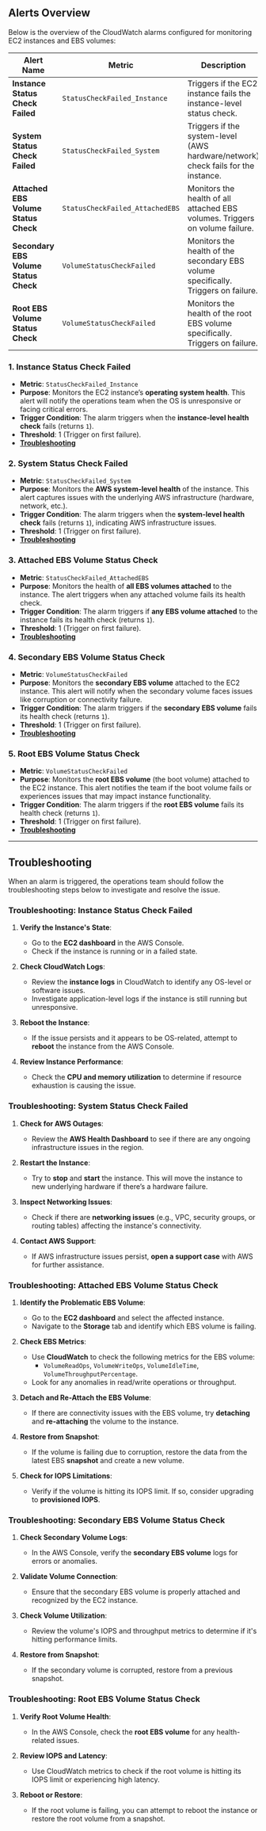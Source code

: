 ## Alerts Overview

Below is the overview of the CloudWatch alarms configured for monitoring EC2 instances and EBS volumes:

| **Alert Name**                  | **Metric**                   | **Description**                                                                 | **Threshold** | **Period** | **Evaluation** |
| ------------------------------- | ---------------------------- | ------------------------------------------------------------------------------- | ------------- | ---------- | -------------- |
| **Instance Status Check Failed** | `StatusCheckFailed_Instance`  | Triggers if the EC2 instance fails the instance-level status check.              | 1             | 60 seconds | 1              |
| **System Status Check Failed**   | `StatusCheckFailed_System`    | Triggers if the system-level (AWS hardware/network) check fails for the instance.| 1             | 60 seconds | 1              |
| **Attached EBS Volume Status Check** | `StatusCheckFailed_AttachedEBS` | Monitors the health of all attached EBS volumes. Triggers on volume failure. | 1             | 300 seconds | 1              |
| **Secondary EBS Volume Status Check** | `VolumeStatusCheckFailed` | Monitors the health of the secondary EBS volume specifically. Triggers on failure.| 1             | 300 seconds | 1              |
| **Root EBS Volume Status Check**  | `VolumeStatusCheckFailed`    | Monitors the health of the root EBS volume specifically. Triggers on failure.    | 1             | 300 seconds | 1              |

### 1. **Instance Status Check Failed**
- **Metric**: `StatusCheckFailed_Instance`
- **Purpose**: Monitors the EC2 instance’s **operating system health**. This alert will notify the operations team when the OS is unresponsive or facing critical errors.
- **Trigger Condition**: The alarm triggers when the **instance-level health check** fails (returns `1`).
- **Threshold**: 1 (Trigger on first failure).
- [**Troubleshooting**](#troubleshooting-instance-status-check-failed)

### 2. **System Status Check Failed**
- **Metric**: `StatusCheckFailed_System`
- **Purpose**: Monitors the **AWS system-level health** of the instance. This alert captures issues with the underlying AWS infrastructure (hardware, network, etc.).
- **Trigger Condition**: The alarm triggers when the **system-level health check** fails (returns `1`), indicating AWS infrastructure issues.
- **Threshold**: 1 (Trigger on first failure).
- [**Troubleshooting**](#troubleshooting-system-status-check-failed)

### 3. **Attached EBS Volume Status Check**
- **Metric**: `StatusCheckFailed_AttachedEBS`
- **Purpose**: Monitors the health of **all EBS volumes attached** to the instance. The alert triggers when any attached volume fails its health check.
- **Trigger Condition**: The alarm triggers if **any EBS volume attached** to the instance fails its health check (returns `1`).
- **Threshold**: 1 (Trigger on first failure).
- [**Troubleshooting**](#troubleshooting-attached-ebs-volume-status-check)

### 4. **Secondary EBS Volume Status Check**
- **Metric**: `VolumeStatusCheckFailed`
- **Purpose**: Monitors the **secondary EBS volume** attached to the EC2 instance. This alert will notify when the secondary volume faces issues like corruption or connectivity failure.
- **Trigger Condition**: The alarm triggers if the **secondary EBS volume** fails its health check (returns `1`).
- **Threshold**: 1 (Trigger on first failure).
- [**Troubleshooting**](#troubleshooting-secondary-ebs-volume-status-check)

### 5. **Root EBS Volume Status Check**
- **Metric**: `VolumeStatusCheckFailed`
- **Purpose**: Monitors the **root EBS volume** (the boot volume) attached to the EC2 instance. This alert notifies the team if the boot volume fails or experiences issues that may impact instance functionality.
- **Trigger Condition**: The alarm triggers if the **root EBS volume** fails its health check (returns `1`).
- **Threshold**: 1 (Trigger on first failure).
- [**Troubleshooting**](#troubleshooting-root-ebs-volume-status-check)

---

## Troubleshooting

When an alarm is triggered, the operations team should follow the troubleshooting steps below to investigate and resolve the issue.

### Troubleshooting: Instance Status Check Failed

1. **Verify the Instance's State**:
   - Go to the **EC2 dashboard** in the AWS Console.
   - Check if the instance is running or in a failed state.
   
2. **Check CloudWatch Logs**:
   - Review the **instance logs** in CloudWatch to identify any OS-level or software issues.
   - Investigate application-level logs if the instance is still running but unresponsive.

3. **Reboot the Instance**:
   - If the issue persists and it appears to be OS-related, attempt to **reboot** the instance from the AWS Console.

4. **Review Instance Performance**:
   - Check the **CPU and memory utilization** to determine if resource exhaustion is causing the issue.

### Troubleshooting: System Status Check Failed

1. **Check for AWS Outages**:
   - Review the **AWS Health Dashboard** to see if there are any ongoing infrastructure issues in the region.
   
2. **Restart the Instance**:
   - Try to **stop** and **start** the instance. This will move the instance to new underlying hardware if there’s a hardware failure.

3. **Inspect Networking Issues**:
   - Check if there are **networking issues** (e.g., VPC, security groups, or routing tables) affecting the instance's connectivity.

4. **Contact AWS Support**:
   - If AWS infrastructure issues persist, **open a support case** with AWS for further assistance.

### Troubleshooting: Attached EBS Volume Status Check

1. **Identify the Problematic EBS Volume**:
   - Go to the **EC2 dashboard** and select the affected instance.
   - Navigate to the **Storage** tab and identify which EBS volume is failing.

2. **Check EBS Metrics**:
   - Use **CloudWatch** to check the following metrics for the EBS volume:
     - `VolumeReadOps`, `VolumeWriteOps`, `VolumeIdleTime`, `VolumeThroughputPercentage`.
   - Look for any anomalies in read/write operations or throughput.

3. **Detach and Re-Attach the EBS Volume**:
   - If there are connectivity issues with the EBS volume, try **detaching** and **re-attaching** the volume to the instance.

4. **Restore from Snapshot**:
   - If the volume is failing due to corruption, restore the data from the latest EBS **snapshot** and create a new volume.

5. **Check for IOPS Limitations**:
   - Verify if the volume is hitting its IOPS limit. If so, consider upgrading to **provisioned IOPS**.

### Troubleshooting: Secondary EBS Volume Status Check

1. **Check Secondary Volume Logs**:
   - In the AWS Console, verify the **secondary EBS volume** logs for errors or anomalies.

2. **Validate Volume Connection**:
   - Ensure that the secondary EBS volume is properly attached and recognized by the EC2 instance.

3. **Check Volume Utilization**:
   - Review the volume's IOPS and throughput metrics to determine if it's hitting performance limits.

4. **Restore from Snapshot**:
   - If the secondary volume is corrupted, restore from a previous snapshot.

### Troubleshooting: Root EBS Volume Status Check

1. **Verify Root Volume Health**:
   - In the AWS Console, check the **root EBS volume** for any health-related issues.

2. **Review IOPS and Latency**:
   - Use CloudWatch metrics to check if the root volume is hitting its IOPS limit or experiencing high latency.

3. **Reboot or Restore**:
   - If the root volume is failing, you can attempt to reboot the instance or restore the root volume from a snapshot.